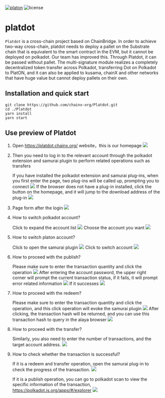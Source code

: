 [![platon](https://img.shields.io/badge/platdot-js-orange)](https://platdot.chainx.org)
![license](https://img.shields.io/badge/License-Apache%202.0-blue?logo=apache&style=flat-square)

# platdot

```Platdot``` is a cross-chain project based on ChainBridge. In order to achieve two-way cross-chain, platdot needs to deploy a pallet on the Substrate chain that is equivalent to the smart contract in the EVM, but it cannot be deployed on polkadot. Our team has improved this. Through Platdot, it can be passed without pallet. The multi-signature module realizes a completely decentralized token transfer across Polkadot, transferring Dot on Polkadot to PlatON, and it can also be applied to kusama, chainX and other networks that have huge value but cannot deploy pallets on their own.

## Installation and quick start

```
git clone https://github.com/chainx-org/Platdot.git
cd ./Platdot
yarn install
yarn start
```

## Use preview of Platdot
1. Open https://platdot.chainx.org/ website，this is our homepage
![](https://ftp.bmp.ovh/imgs/2021/03/2388c7a785618747.png)

2. Then you need to log in to the relevant account through the polkadot extension and samurai plugin to perform related operations such as transfers

    If you have installed the polkadot extension and samurai plug-ins, when you first enter the page, two plug-ins will be called up, prompting you to connect
![](https://ftp.bmp.ovh/imgs/2021/03/2615ceee28332533.png)
    If the browser does not have a plug-in installed, click the button on the homepage, and it will jump to the download address of the plug-in
![](https://ftp.bmp.ovh/imgs/2021/03/57e6cc5e9562d46c.png)

3.  Page form after the login
![](https://ftp.bmp.ovh/imgs/2021/03/6aa73637d3ff4764.png)

4. How to switch polkadot account?

    Click to expand the account list
![](https://ftp.bmp.ovh/imgs/2021/03/8cbdeb8033e3f4d2.png)
    Choose the account you want
![](https://ftp.bmp.ovh/imgs/2021/03/35ba88e459e388ef.png)

5. How to switch platon account?

    Click to open the samurai plugin
![](https://i.bmp.ovh/imgs/2021/03/d39d220f39354a12.png)
    Click to switch account
![](http://lc-XLoqMObG.cn-n1.lcfile.com/c6247812ce28699bede1.png?imageView2/0)

6. How to proceed with the publish?

    Please make sure to enter the transaction quantity and click the operation
![](http://lc-XLoqMObG.cn-n1.lcfile.com/5f30848a3558ee5e7cad.png)
    After entering the account password, the upper right corner will prompt the current transaction status, if it fails, it will prompt error related information
![](http://lc-XLoqMObG.cn-n1.lcfile.com/a308995e3881dc4785b7.png)
    If it successes
![](http://lc-XLoqMObG.cn-n1.lcfile.com/3178257e8f1f5cbdca15.png)

7. How to proceed with the redeem?

    Please make sure to enter the transaction quantity and click the operation, and this click operation will evoke the samurai plugin
![](http://lc-XLoqMObG.cn-n1.lcfile.com/01590348174ecfb7b92d.png)
    After clicking, the transaction hash will be returned, and you can use this transaction hash to query in the alaya browser
![](http://lc-XLoqMObG.cn-n1.lcfile.com/4842586edae696c2c851.png)

8. How to proceed with the transfer?

    Similarly, you also need to enter the number of transactions, and the target account address.
![](http://lc-XLoqMObG.cn-n1.lcfile.com/3d9fb285439effb5bc63.png)

9. How to check whether the transaction is successful?

    If it is a redeem and transfer operation, open the samurai plug-in to check the progress of the transaction.
![](http://lc-XLoqMObG.cn-n1.lcfile.com/0f59079c8d5dc8a1633e.png)

    If it is a publish operation, you can go to polkadot scan to view the specific information of the transaction, https://polkadot.js.org/apps/#/explorer
![](http://lc-XLoqMObG.cn-n1.lcfile.com/fdcad7102178516d969a.png)
